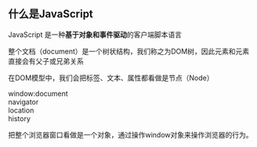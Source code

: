 ## 什么是JavaScript

JavaScript 是一种**基于对象和事件驱动**的客户端脚本语言  

整个文档（document）是一个树状结构，我们称之为DOM树，因此元素和元素直接会有父子或兄弟关系  

在DOM模型中，我们会把标签、文本、属性都看做是节点（Node）  

window:document  
	   navigator  
	   location  
	   history  
	   
把整个浏览器窗口看做是一个对象，通过操作window对象来操作浏览器的行为。



